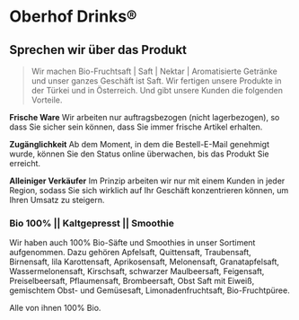 # Oberhof Drinks®

## Sprechen wir über das Produkt
> Wir machen Bio-Fruchtsaft  | Saft  | Nektar  | Aromatisierte Getränke  und unser ganzes Geschäft ist Saft. Wir fertigen unsere Produkte in der Türkei und in Österreich. Und gibt unsere Kunden die folgenden Vorteile.

**Frische Ware**
Wir arbeiten nur auftragsbezogen (nicht lagerbezogen), so dass Sie sicher sein können, dass Sie immer frische Artikel erhalten.

**Zugänglichkeit**
Ab dem Moment, in dem die Bestell-E-Mail genehmigt wurde, können Sie den Status online überwachen, bis das Produkt Sie erreicht.

**Alleiniger Verkäufer**
Im Prinzip arbeiten wir nur mit einem Kunden in jeder Region, sodass Sie sich wirklich auf Ihr Geschäft konzentrieren können, um Ihren Umsatz zu steigern.

### Bio 100% || Kaltgepresst || Smoothie

Wir haben auch 100% Bio-Säfte und Smoothies in unser Sortiment aufgenommen. Dazu gehören Apfelsaft, Quittensaft, Traubensaft, Birnensaft, lila Karottensaft, Aprikosensaft, Melonensaft, Granatapfelsaft, Wassermelonensaft, Kirschsaft, schwarzer Maulbeersaft, Feigensaft, Preiselbeersaft, Pflaumensaft, Brombeersaft, Obst Saft mit Eiweiß, gemischtem Obst- und Gemüsesaft, Limonadenfruchtsaft, Bio-Fruchtpüree.

Alle von ihnen 100% Bio.

